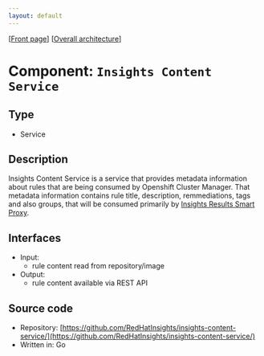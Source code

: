 ```yaml
---
layout: default
---
```

\[[Front page](../overall-architecture.html)\] \[[Overall architecture](../overall-architecture.html)\]



# Component: `Insights Content Service`



## Type

* Service



## Description

Insights Content Service is a service that provides metadata information about rules that are being
consumed by Openshift Cluster Manager. That metadata information contains rule title, description,
remmediations, tags and also groups, that will be consumed primarily by
[Insights Results Smart Proxy](https://github.com/RedHatInsights/insights-results-smart-proxy).



## Interfaces

* Input:
    - rule content read from repository/image
* Output:
    - rule content available via REST API



## Source code

* Repository: [https://github.com/RedHatInsights/insights-content-service/](https://github.com/RedHatInsights/insights-content-service/)
* Written in: Go
